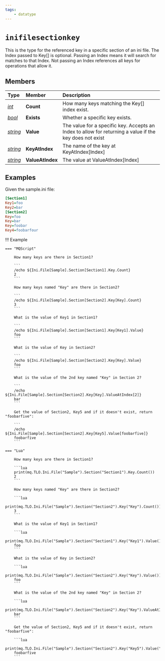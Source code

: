 ```yaml
---
tags:
    - datatype
---
```

# `inifilesectionkey`

This is the type for the referenced key in a specific section of an ini file.  The Index passed to Key[] is optional.  Passing an Index means it will search for matches to that Index.  Not passing an Index references all keys for operations that allow it.

## Members

| **Type** | **Member** | **Description** |
| :--- | :--- | :--- |
| [_int_](datatype-int.md) | **Count** | How many keys matching the Key[] index exist. |
| [_bool_](datatype-bool.md) | **Exists** | Whether a specific key exists. |
| [_string_](datatype-string.md) | **Value** | The value for a specific key.  Accepts an Index to allow for returning a value if the key does not exist |
| [_string_](datatype-string.md) | **KeyAtIndex** | The name of the key at KeyAtIndex[Index] |
| [_string_](datatype-string.md) | **ValueAtIndex** | The value at ValueAtIndex[Index] |

## Examples

Given the sample.ini file:

```ini
[Section1]
Key1=foo
Key2=bar
[Section2]
Key=foo
Key=bar
Key=foobar
Key4=foobarfour
```

!!! Example

    === "MQScript"

        How many keys are there in Section1?

        ```
        /echo ${Ini.File[Sample].Section[Section1].Key.Count}
        2
        ```

        How many keys named "Key" are there in Section2?

        ```
        /echo ${Ini.File[Sample].Section[Section2].Key[Key].Count}
        3
        ```

        What is the value of Key1 in Section1?

        ```
        /echo ${Ini.File[Sample].Section[Section1].Key[Key1].Value}
        foo
        ```

        What is the value of Key in Section2?

        ```
        /echo ${Ini.File[Sample].Section[Section2].Key[Key].Value}
        foo
        ```

        What is the value of the 2nd key named "Key" in Section 2?

        ```
        /echo ${Ini.File[Sample].Section[Section2].Key[Key].ValueAtIndex[2]}
        bar
        ```

        Get the value of Section2, Key5 and if it doesn't exist, return "foobarfive":

        ```
        /echo ${Ini.File[Sample].Section[Section2].Key[Key5].Value[foobarfive]}
        foobarfive
        ```

    === "Lua"

        How many keys are there in Section1?

        ```lua
        print(mq.TLO.Ini.File("Sample").Section("Section1").Key.Count())
        2
        ```

        How many keys named "Key" are there in Section2?

        ```lua
        print(mq.TLO.Ini.File("Sample").Section("Section2").Key("Key").Count())
        3
        ```

        What is the value of Key1 in Section1?

        ```lua
        print(mq.TLO.Ini.File("Sample").Section("Section1").Key("Key1").Value())
        foo
        ```

        What is the value of Key in Section2?

        ```lua
        print(mq.TLO.Ini.File("Sample").Section("Section2").Key("Key").Value())
        foo
        ```

        What is the value of the 2nd key named "Key" in Section 2?

        ```lua
        print(mq.TLO.Ini.File("Sample").Section("Section2").Key("Key").ValueAtIndex(2))
        bar
        ```

        Get the value of Section2, Key5 and if it doesn't exist, return "foobarfive":

        ```lua
        print(mq.TLO.Ini.File("Sample").Section("Section2").Key("Key5").Value("foobarfive"))
        foobarfive
        ```



